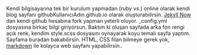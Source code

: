 Kendi bilgisayarına tek bir kurulum yapmadan (ruby vs.) online olarak kendi blog sayfanı githubKullanıcıAdın.github.io olarak oluşturabilirsin. [Jekyll Now](https://github.com/barryclark/jekyll-now) dan kendi github hesabına fork yapman yeterli oluyor. _config.yml dosyasına birkaç bilgi giriyorsun. Baktım ki oluşan sayfada arka fon rengi açık renk, kendim style.scss dosyasını oynayarak koyu temalı sayfa yaptım. Sayfama buradan bakabilirsin. HTML, CSS filan bilmeye gerek yok, [markdown](http://www.jekyllnow.com/Markdown-Style-Guide) ile kolayca web sayfanı yapabilirsin..

